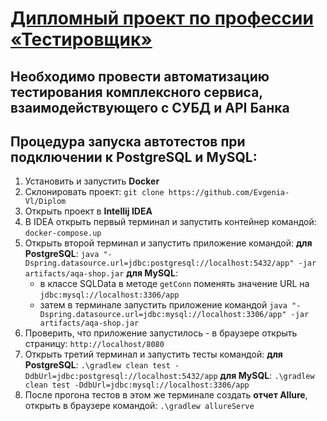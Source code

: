 # <u>Дипломный проект по профессии «Тестировщик»</u>

## Необходимо провести автоматизацию тестирования комплексного сервиса, взаимодействующего с СУБД и API Банка

## Процедура запуска автотестов при подключении к PostgreSQL и MySQL:
1. Установить и запустить **Docker**
2. Склонировать проект: `git clone https://github.com/Evgenia-Vl/Diplom`
3. Открыть проект в **Intellij IDEA**
4. В IDEA открыть первый терминал и запустить контейнер командой: `docker-compose.up`
5. Открыть второй терминал и запустить приложение командой:
   **для PostgreSQL**:
   `java "-Dspring.datasource.url=jdbc:postgresql://localhost:5432/app" -jar artifacts/aqa-shop.jar`
   **для MySQL**:
   - в классе SQLData в методе `getConn` поменять значение URL на `jdbc:mysql://localhost:3306/app`
   - затем в терминале запустить приложение командой `java "-Dspring.datasource.url=jdbc:mysql://localhost:3306/app" -jar artifacts/aqa-shop.jar`   
7. Проверить, что приложение запустилось - в браузере открыть страницу: `http://localhost/8080`
8. Открыть третий терминал и запустить тесты командой:
   **для PostgreSQL**: `.\gradlew clean test -DdbUrl=jdbc:postgresql://localhost:5432/app`
   **для MySQL**: `.\gradlew clean test -DdbUrl=jdbc:mysql://localhost:3306/app` 
10. После прогона тестов в этом же терминале создать **отчет Allure**, открыть в браузере командой: `.\gradlew allureServe`
